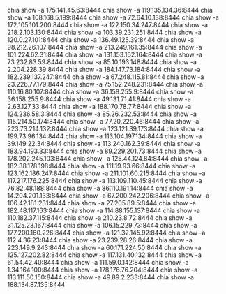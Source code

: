 
chia show -a 175.141.45.63:8444
chia show -a 119.135.134.36:8444
chia show -a 108.168.5.199:8444
chia show -a 72.64.10.138:8444
chia show -a 172.105.101.200:8444
chia show -a 122.150.34.247:8444
chia show -a 218.2.103.130:8444
chia show -a 103.39.231.251:8444
chia show -a 120.0.27.101:8444
chia show -a 136.49.125.39:8444
chia show -a 98.212.26.107:8444
chia show -a 213.249.161.35:8444
chia show -a 101.224.62.31:8444
chia show -a 131.153.162.164:8444
chia show -a 73.232.83.59:8444
chia show -a 85.10.193.148:8444
chia show -a 2.204.228.39:8444
chia show -a 184.147.73.184:8444
chia show -a 182.239.137.247:8444
chia show -a 67.248.115.81:8444
chia show -a 23.226.77.179:8444
chia show -a 75.152.248.231:8444
chia show -a 110.16.80.107:8444
chia show -a 36.158.255.9:8444
chia show -a 36.158.255.9:8444
chia show -a 49.131.71.41:8444
chia show -a 2.63.127.33:8444
chia show -a 188.170.78.77:8444
chia show -a 124.236.58.3:8444
chia show -a 85.26.232.53:8444
chia show -a 115.214.50.174:8444
chia show -a 77.20.220.46:8444
chia show -a 223.73.214.132:8444
chia show -a 123.121.39.173:8444
chia show -a 199.73.96.134:8444
chia show -a 113.104.197.134:8444
chia show -a 39.149.22.34:8444
chia show -a 113.240.162.39:8444
chia show -a 183.94.193.33:8444
chia show -a 89.229.201.73:8444
chia show -a 178.202.245.103:8444
chia show -a 125.44.124.84:8444
chia show -a 182.38.178.198:8444
chia show -a 111.19.93.66:8444
chia show -a 123.162.186.247:8444
chia show -a 211.101.60.215:8444
chia show -a 117.217.176.225:8444
chia show -a 113.109.110.45:8444
chia show -a 76.82.48.188:8444
chia show -a 86.110.191.14:8444
chia show -a 14.204.201.133:8444
chia show -a 67.200.242.206:8444
chia show -a 106.42.181.231:8444
chia show -a 27.205.89.5:8444
chia show -a 182.48.117.163:8444
chia show -a 114.88.155.137:8444
chia show -a 110.182.37.115:8444
chia show -a 210.23.8.72:8444
chia show -a 31.125.23.167:8444
chia show -a 106.15.229.73:8444
chia show -a 177.200.160.226:8444
chia show -a 121.32.145.92:8444
chia show -a 112.4.36.23:8444
chia show -a 23.239.28.26:8444
chia show -a 223.149.9.243:8444
chia show -a 60.171.224.50:8444
chia show -a 125.127.202.82:8444
chia show -a 117.131.40.132:8444
chia show -a 61.54.42.40:8444
chia show -a 111.59.0.142:8444
chia show -a 1.34.164.100:8444
chia show -a 178.176.76.204:8444
chia show -a 113.111.50.150:8444
chia show -a 49.89.2.233:8444
chia show -a 188.134.87.135:8444
